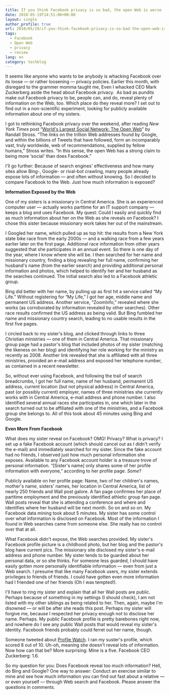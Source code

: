 ```yaml
---
title: If you think Facebook privacy is so bad, the open Web is worse
date: 2010-05-19T14:51:00+00:00
layout: single
author_profile: true
url: 2010/05/19/if-you-think-facebook-privacy-is-so-bad-the-open-web-is-worse/
tags:
  - Facebook
  - Open Web
  - privacy
  - review
lang: en
category: techblog
---
```

It seems like anyone who wants to be anybody is whacking Facebook over its loose &#8212; or rather loosening &#8212; privacy policies. Earlier this month, with disregard to the grammer momma taught me, Even I whacked CEO Mark Zuckerberg aside the head about Facebook privacy.  As bad as pundits make out Facebook privacy to be, people can, and do, reveal plenty of information on the Web, too. Which place do they reveal more? I set out to find out in a non-scientific experiment, looking for publicly available information about one of my sisters. 

I got to rethinking Facebook privacy over the weekend, after reading _New York Times_ post &#8220;[World's Largest Social Network: The Open Web](http://www.nytimes.com/2010/05/16/business/16digi.html)&#8221; by Randall Stross. &#8220;The links on the trillion Web addresses found by Google, and within the billions of Tweets that have followed, form an incomparably vast, truly worldwide, web of recommendations, supplied by fellow humans,&#8221; Stross writes. &#8220;In this sense, the open Web has a strong claim to being more &#8216;social' than does Facebook.&#8221; 

I'll go further: Because of search engines' effectiveness and how many sites allow Bing-, Google- or rival-bot crawling, many people already expose lots of information &#8212; and often without knowing. So I decided to compare Facebook to the Web. Just how much information is exposed? 

**Information Exposed by the Web** 

One of my sisters is a missionary in Central America. She is an experienced computer user &#8212; actually works parttime for an IT support company &#8212; keeps a blog and uses Facebook. My quest: Could I easily and quickly find as much information about her on the Web as she reveals on Facebook? I chose this sister because missionary work takes her out of the mainstream. 

I Googled her name, which pulled up as top hit: the results from a New York state bike race from the early 2000s &#8212; and a walking race from a few years earlier later on the first page. Additional race information from other years suggested that she participates in an annual event. So there is one day of the year, where I know where she will be. I then searched for her name and missionary country, finding a blog revealing her full name, confirming her husband's name (from the earlier search) and providing additional personal information and photos, which helped to identify her and her husband as the searches continued. The initial search also led to a Facebook athletic group. 

Bing did better with her name, by pulling up as first hit a service called &#8220;My Life.&#8221; Without registering for &#8220;My Life,&#8221; I got her age, middle name and permanent US address. Another service, &#8220;ZoomInfo,&#8221; revealed where she works (as corroborated by information revealed by other searches). Other race results confirmed the US address as being valid. But Bing fumbled her name and missionary country search, leading to no usable results in the first five pages. 

I circled back to my sister's blog, and clicked through links to three Christian ministries &#8212; one of them in Central America. That missionary group page had a pastor's blog that included photos of my sister (matching the likeness on her blog) and identifying her role working for the ministry as recently as 2008. Another link revealed that she is affiliated with all three ministries, provided an e-mail address and exposed her telephone number, as contained in a recent newsletter. 

So, without ever using Facebook, and following the trail of search breadcrumbs, I got her full name, name of her husband, permanent US address, current location (but not physical address) in Central America, past (or possibly current) employer, names of three ministries she currently works with in Central America, e-mail address and phone number. I also identified several annual races she participates in, one which later in the search turned out to be affiliated with one of the ministries, and a Facebook group she belongs to. All of this took about 45 minutes using Bing and Google. 

**Even More From Facebook** 

What does my sister reveal on Facebook? OMG! Privacy? What is privacy? I set up a fake Facebook account (which should cancel out as I didn't verify the e-mail) and immediately searched for my sister. Since the fake account had no friends, I observed just how much personal information she  exposes. Available to any Facebook account holder is a treasure trove of personal information. &#8220;[Sister's name] only shares some of her profile information with everyone,&#8221; according to her profile page. _Some_? 

Publicly available on her profile page: Name, two of her children's names, mother's name, sisters' names, her location in Central America, list of nearly 250 friends and Wall post galore. A fan page confirmes her place of parttime employment and the previously identified athletic group fan page. Wall posts reveal that she is attending a conference and where and identifies where her husband will be next month. So on and so on. My Facebook data mining took about 5 minutes. My sister has some control over what information is disclosed on Facebook. Most of the information I found in Web searches came from someone else. She really has no control over that at all. 

What Facebook didn't expose, the Web searches provided. My sister's Facebook profile picture is a childhood photo, but her blog and the pastor's blog have current pics. The missionary site disclosed my sister's e-mail address and phone number. My sister tends to be guarded about her personal data, or so she thinks. For someone less guarded, I should have easily gotten _more_ personally identifiable information &#8212; even from just a Web search. I presume that like many Facebook users, my sister extends privileges to friends of friends. I could have gotten even more information had I friended one of her friends (Oh I was tempted!). 

I'll have to ring my sister and explain that all her Wall posts are public. Perhaps because of something in my settings (I should check), I am not listed with my other siblings as being related to her. Then, again, maybe I'm disowned &#8212; or will be after she reads this post. Perhaps my sister will forgive me, because I respected her privacy enough not to disclose her name. Perhaps. My public Facebook profile is pretty barebones right now, and nowhere do I see any public Wall posts that would reveal my sister's identity. Facebook friends probably could ferret out her name, though. 

Someone tweeted about [Profile Watch](http://www.profilewatch.org/). I ran my suster's profile, which scored 8 out of 10. Uh-oh, meaning she doesn't reveal lots of information. Now how can that be? More surprising: Mine is a five. Facebook CEO Zuckerberg: 1.6. 

So my question for you: Does Facebook reveal too much information? Hell, do Bing and Google? One way to answer: Conduct an exercise similar to mine and see how much information you can find out fast about a relative &#8212; or even yourself &#8212; through Web search and Facebook. Please answer the questions in comments.